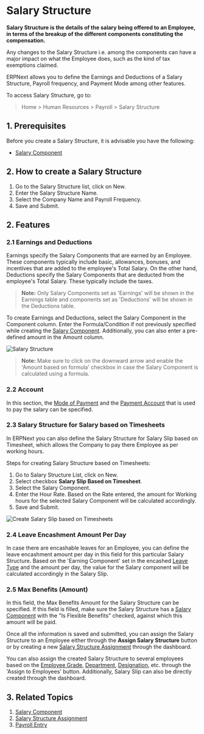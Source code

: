 <!-- add-breadcrumbs -->
# Salary Structure

**Salary Structure is the details of the salary being offered to an Employee, in terms of the breakup of the different components constituting the compensation.**

Any changes to the Salary Structure i.e. among the components can have a major impact on what the Employee does, such as the kind of tax exemptions claimed.

ERPNext allows you to define the Earnings and Deductions of a Salary Structure, Payroll frequency, and Payment Mode among other features.

To access Salary Structure, go to:
> Home > Human Resources > Payroll > Salary Structure


## 1. Prerequisites

Before you create a Salary Structure, it is advisable you have the following:

* [Salary Component](/docs/v13/user/manual/en/human-resources/salary-component)


## 2. How to create a Salary Structure

1. Go to the Salary Structure list, click on New.
2. Enter the Salary Structure Name.
3. Select the Company Name and Payroll Frequency.
3. Save and Submit.


## 2. Features

### 2.1 Earnings and Deductions

Earnings specify the Salary Components that are earned by an Employee. These components typically include basic, allowances, bonuses, and incentives that are added to the employee's Total Salary. On the other hand, Deductions specify the Salary Components that are deducted from the employee's Total Salary. These typically include the taxes.

>**Note:** Only Salary Components set as 'Earnings' will be shown in the Earnings table and components set as 'Deductions' will be shown in the Deductions table.


To create Earnings and Deductions, select the Salary Component in the Component column. Enter the Formula/Condition if not previously specified while creating the [Salary Component](/docs/v13/user/manual/en/human-resources/salary-component). Additionally, you can also enter a pre-defined amount in the Amount column.



<img class="screenshot" alt="Salary Structure" src="{{docs_base_url}}/assets/img/human-resources/salary-structure.png">


> **Note:** Make sure to click on the downward arrow and enable the 'Amount based on formula' checkbox in case the Salary Component is calculated using a formula.


### 2.2 Account

In this section, the [Mode of Payment](/docs/v13/user/manual/en/accounts/mode-of-payment) and the [Payment Account](/docs/v13/user/manual/en/accounts/chart-of-accounts) that is used to pay the salary can be specified.

### 2.3 Salary Structure for Salary based on Timesheets

In ERPNext you can also define the Salary Structure for Salary Slip based on Timesheet, which allows the Company to pay there Employee as per working hours.

Steps for creating Salary Structure based on Timesheets:

1. Go to Salary Structure List, click on New.
1. Select checkbox **Salary Slip Based on Timesheet**.
1. Select the Salary Component.
1. Enter the Hour Rate. Based on the Rate entered, the amount for Working hours for the selected Salary Component will be calculated accordingly.
1. Save and Submit.

 <img class="screenshot" alt="Create Salary Slip based on Timesheets" src="{{docs_base_url}}/assets/img/human-resources/salary-structure-for-salary-based-on-timesheets.png">


### 2.4 Leave Encashment Amount Per Day

In case there are encashable leaves for an Employee, you can define the leave encashment amount per day in this field for this particular Salary Structure. Based on the 'Earning Component' set in the encashed [Leave Type](/docs/v13/user/manual/en/human-resources/leave-type) and the amount per day, the value for the Salary component will be calculated accordingly in the Salary Slip.


### 2.5 Max Benefits (Amount)

In this field, the Max Benefits Amount for the Salary Structure can be specified. If this field is filled, make sure the Salary Structure has a [Salary Component](/docs/v13/user/manual/en/human-resources/salary-component) with the "Is Flexible Benefits" checked, against which this amount will be paid.



Once all the information is saved and submitted, you can assign the Salary Structure to an Employee either through the **Assign Salary Structure** button or by creating a new [Salary Structure Assignment](/docs/v13/user/manual/en/human-resources/salary-structure-assignment) through the dashboard.

You can also assign the created Salary Structure to several employees based on the [Employee Grade](/docs/v13/user/manual/en/human-resources/employee-grade), [Department](/docs/v13/user/manual/en/human-resources/department), [Designation](/docs/v13/user/manual/en/human-resources/designation), etc. through the 'Assign to Employees' button.
Additionally, Salary Slip can also be directly created through the dashboard.

## 3. Related Topics

1. [Salary Component](/docs/v13/user/manual/en/human-resources/salary-component)
1. [Salary Structure Assignment](/docs/v13/user/manual/en/human-resources/salary-structure-assignment)
1. [Payroll Entry](/docs/v13/user/manual/en/human-resources/payroll-entry)
